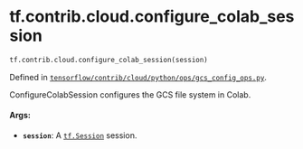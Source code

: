 <div itemscope itemtype="http://developers.google.com/ReferenceObject">
<meta itemprop="name" content="tf.contrib.cloud.configure_colab_session" />
<meta itemprop="path" content="Stable" />
</div>

# tf.contrib.cloud.configure_colab_session

``` python
tf.contrib.cloud.configure_colab_session(session)
```



Defined in [`tensorflow/contrib/cloud/python/ops/gcs_config_ops.py`](https://www.tensorflow.org/code/tensorflow/contrib/cloud/python/ops/gcs_config_ops.py).

ConfigureColabSession configures the GCS file system in Colab.

#### Args:

* <b>`session`</b>: A <a href="../../../tf/Session.md"><code>tf.Session</code></a> session.